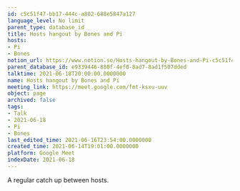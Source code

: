 ```yaml
---
id: c5c51f47-bb17-444c-a802-688e5847a127
language_level: No limit
parent_type: database_id
title: Hosts hangout by Bones and Pi
hosts:
- Pi
- Bones
notion_url: https://www.notion.so/Hosts-hangout-by-Bones-and-Pi-c5c51f47bb17444ca802688e5847a127
parent_database_id: e9339446-880f-4ef0-8ad7-8ad1f507dded
talktime: 2021-06-18T20:00:00.0000000
name: Hosts hangout by Bones and Pi
meeting_link: https://meet.google.com/fmt-ksxu-uuv
object: page
archived: false
tags:
- Talk
- 2021-06-18
- Pi
- Bones
last_edited_time: 2021-06-16T23:54:00.0000000
created_time: 2021-06-14T19:01:00.0000000
platform: Google Meet
indexDate: 2021-06-18
---
```


A regular catch up between hosts.


